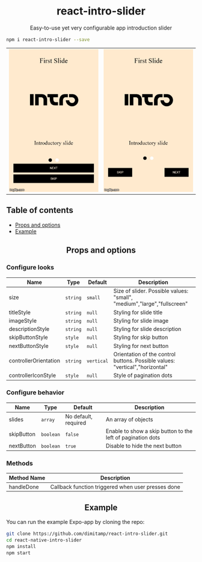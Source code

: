 <h1 align="center">react-intro-slider</h1>

<p align="center">Easy-to-use yet very configurable app introduction slider</p>

```sh
npm i react-intro-slider --save
```
| | |
|-|-|
![Slider With Vertical Controller gif](images/Vertical-Controller.gif) | ![Slider with Horizontal Controller gif](images/Horizontal-Controller.gif)

## Table of contents
  * [Props and options](#props-and-options)
  * [Example](#example)
 

<h2 align="center">Props and options</h2>

### Configure looks

Name                  | Type       | Default                   | Description
----------------------|------------|---------------------------|--------------
size                  | `string`   | `small`                   | Size of slider. Possible values: "small", "medium","large","fullscreen"
titleStyle            | `string`   | `null`                    | Styling for slide title
imageStyle            | `string`   | `null`                    | Styling for slide image
descriptionStyle      | `string`   | `null`                    | Styling for slide description
skipButtonStyle       | `style`    | `null`                    | Styling for skip button
nextButtonStyle       | `style`    | `null`                    | Styling for next button
controllerOrientation | `string`   | `vertical`                | Orientation of the control buttons. Possible values: "vertical","horizontal"
controllerIconStyle   | `style`    | `null`                    | Style of pagination dots


### Configure behavior

Name             | Type       | Default                   | Description
-----------------|------------|---------------------------|--------------
slides           | `array`    | No default, required      | An array of objects 
skipButton       | `boolean`  | `false`                   | Enable to show a skip button to the left of pagination dots 
nextButton       | `boolean`  | `true`                    | Disable to hide the next button

### Methods
Method Name | Description
------------|----------------
handleDone  | Callback function triggered when user presses done



<h2 align="center">Example</h2>

You can run the example Expo-app by cloning the repo:


```sh
git clone https://github.com/dimitamp/react-intro-slider.git
cd react-native-intro-slider 
npm install
npm start 
```
